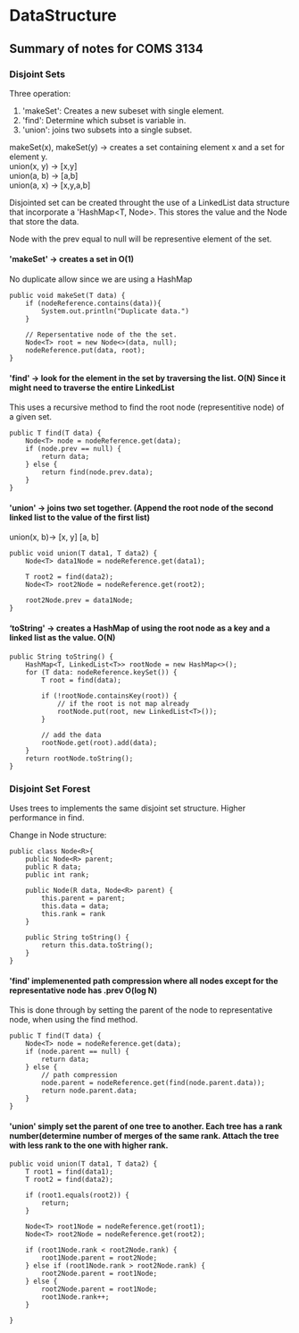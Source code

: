 # DataStructure  
## Summary of notes for COMS 3134 

### Disjoint Sets 

Three operation:
  1) 'makeSet': Creates a new subeset with single element.
  2) 'find': Determine which subset is variable in.
  3) 'union': joins two subsets into a single subset.
  
makeSet(x), makeSet(y) -> creates a set containing element x and a set for element y.  
union(x, y) -> [x,y]  
union(a, b) -> [a,b]  
union(a, x) -> [x,y,a,b]  

Disjointed set can be created throught the use of a LinkedList data structure that incorporate a 'HashMap<T, Node<T>>. This stores the value and the Node that store the data.  

Node with the prev equal to null will be representive element of the set.

#### 'makeSet' -> creates a set in O(1)  
No duplicate allow since we are using a HashMap

    public void makeSet(T data) {
        if (nodeReference.contains(data)){
            System.out.println("Duplicate data.")
        }
        
        // Repersentative node of the the set.
        Node<T> root = new Node<>(data, null);
        nodeReference.put(data, root);
    }
    
   
#### 'find' -> look for the element in the set by traversing the list. O(N) Since it might need to traverse the entire LinkedList  
This uses a recursive method to find the root node (representitive node) of a given set.  

    public T find(T data) {
    	Node<T> node = nodeReference.get(data);
    	if (node.prev == null) {
    		return data;
    	} else {
    		return find(node.prev.data);
    	}
    }
    
#### 'union' -> joins two set together. (Append the root node of the second linked list to the value of the first list)  
union(x, b)-> [x, y]
                  [a, b]  
  
    public void union(T data1, T data2) {
    	Node<T> data1Node = nodeReference.get(data1);

    	T root2 = find(data2);
    	Node<T> root2Node = nodeReference.get(root2);

    	root2Node.prev = data1Node;
    }

#### ‘toString' -> creates a HashMap of using the root node as a key and a linked list as the value. O(N) 

    public String toString() {
    	HashMap<T, LinkedList<T>> rootNode = new HashMap<>();
    	for (T data: nodeReference.keySet()) {
    		T root = find(data); 

    		if (!rootNode.containsKey(root)) {
    			// if the root is not map already
    			rootNode.put(root, new LinkedList<T>());
    		}

    		// add the data
    		rootNode.get(root).add(data);
    	}
    	return rootNode.toString();
    }
    
### Disjoint Set Forest  
Uses trees to implements the same disjoint set structure. Higher performance in find.

Change in Node structure:  

    public class Node<R>{
        public Node<R> parent;
        public R data;
        public int rank;

        public Node(R data, Node<R> parent) {
            this.parent = parent;
            this.data = data;
            this.rank = rank
        }

        public String toString() {
            return this.data.toString();
        }
    }	
    
 
#### 'find' implemenented path compression where all nodes except for the representative node has .prev O(log N)  

This is done through by setting the parent of the node to representative node, when using the find method.  

	public T find(T data) {
		Node<T> node = nodeReference.get(data);
		if (node.parent == null) {
			return data;
		} else {
			// path compression
			node.parent = nodeReference.get(find(node.parent.data));
			return node.parent.data;
		}
	}
  
#### 'union' simply set the parent of one tree to another. Each tree has a rank number(determine number of merges of the same rank. Attach the tree with less rank to the one with higher rank.  

	public void union(T data1, T data2) {
		T root1 = find(data1);
		T root2 = find(data2);

		if (root1.equals(root2)) {
			return;
		}

		Node<T> root1Node = nodeReference.get(root1);
		Node<T> root2Node = nodeReference.get(root2);

		if (root1Node.rank < root2Node.rank) {
			root1Node.parent = root2Node;
		} else if (root1Node.rank > root2Node.rank) {
			root2Node.parent = root1Node;
		} else {
			root2Node.parent = root1Node;
			root1Node.rank++;
		}

	}

  



